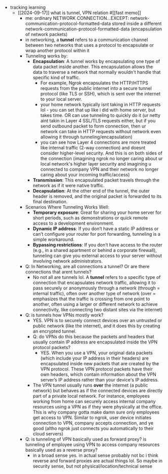   * tracking learning
    * [[2024-09-17]] what is tunnel, VPN relation #[[fast memo]]
      * me: ordinary NETWORK CONNECTION...EXCEPT: network-communication-protocol-formatted-data stored inside a different network-communication-protocol-formatted-data (encapsulation of network packets)
      * in networking, a **tunnel** refers to a communication channel between two networks that uses a protocol to encapsulate or wrap another protocol within it
      * Tunneling works by:
        * **Encapsulation**: A tunnel works by encapsulating one type of data packet inside another. This encapsulation allows the data to traverse a network that normally wouldn't handle that specific kind of traffic.
          * For example, Ngrok encapsulates the HTTP/HTTPS requests from the public internet into a secure tunnel protocol (like TLS or SSH), which is sent over the internet to your local server.
          * your home network typically isnt taking in HTTP requests lol - you can set that up like i did with home server, but takes time. OR can use tunneling to quickly do it (ur netty aint takin in Layer 4 SSL/TLS requests either, but if you send outbound packet to form connection, then ur network can take in HTTP requests without network even allowing it through tunneling/encapsulation)
          * you can see how Layer 4 connections are more treated like internal traffic (2-way connection) and doesnt consider higher-level security. And this is on both sides of the connection (imagining ngrok no longer caring about ur local network's higher layer security and imagining u connected to company VPN and their network no longer caring about your incoming traffic/access)
        * **Transmission**: This encapsulated packet travels through the network as if it were native traffic.
        * **Decapsulation**: At the other end of the tunnel, the outer header is removed, and the original packet is forwarded to its final destination.
      * Scenarios Where Tunneling Works Well:
        * **Temporary exposure**: Great for sharing your home server for short periods, such as demonstrations or quick remote access to a development environment.
        * **Dynamic IP address**: If you don’t have a static IP address or can’t configure your router for port forwarding, tunneling is a simple workaround.
        * **Bypassing restrictions**: If you don’t have access to the router (e.g., in a shared apartment or behind a corporate firewall), tunneling can give you external access to your server without involving network administrators.
      * Q: In Networking, are all connections a tunnel? Or are there connections that arent tunnels?
        * No not all are tunnels lol. A **tunnel** refers to a specific type of connection that encapsulates network traffic, allowing it to pass securely or anonymously through a network (through = internal traffic), often over another type of network (over = emphasizes that the traffic is crossing from one point to another, often using a larger or different network to achieve connectivity, like connecting two distant sites via the internet)
      * Q: is tunnels how VPNs mostly work?
        * YES. VPN is to securely connect devices over an untrusted or public network (like the internet), and it does this by creating an encrypted tunnel.
        * Q: do VPNs do this because the packets and headers that usually contain IP address are encapsulated inside the VPN protocol packets?
          * YES. When you use a VPN, your original data packets (which include your IP address in their headers) are encapsulated inside new packets that are created by the VPN protocol. These VPN protocol packets have their own headers, which contain information about the VPN server’s IP address rather than your device's IP address.
        * The VPN tunnel usually runs **over** the internet (a public network) but behaves as if the connected devices are directly part of a private local network. For instance, employees working from home can securely access internal company resources using a VPN as if they were physically at the office. This is why company gotta make damn sure only employees get access to VPN. Similar to ngrok, user device initiates connection to VPN, company accepts connection, and ye good (altho ngrok just connects you automatically to their cloud servers)
      * Q: is tunneling of VPN basically used as forward proxy? is tunneling of employee using VPN to access company resources basically used as a reverse proxy?
        * in a broad sense yes. in actual sense probably not bc i think reverse and forward proxies are actual things lol. So maybe in security sense, but not physical/location/technical sense